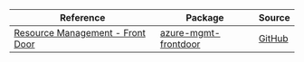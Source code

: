 | Reference | Package | Source |
|---|---|---|
|[Resource Management - Front Door](mgmt-frontdoor-readme.md)|[azure-mgmt-frontdoor](https://pypi.org/project/azure-mgmt-frontdoor)|[GitHub](https://github.com/Azure/azure-sdk-for-python/blob/main/sdk/network/azure-mgmt-frontdoor)|
